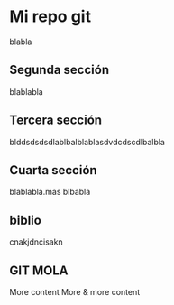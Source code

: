 # Mi repo git

blabla

## Segunda sección

blablabla

## Tercera sección

blddsdsdsdlablbalblablasdvdcdscdlbalbla

## Cuarta sección

blablabla.mas blbabla

## biblio

cnakjdncisakn

## GIT MOLA
More content
More & more content
